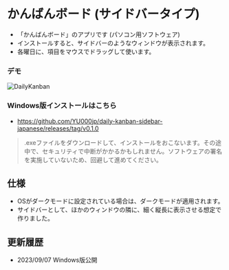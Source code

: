 # かんばんボード (サイドバータイプ)

- 「かんばんボード」のアプリです (パソコン用ソフトウェア)
- インストールすると、サイドバーのようなウィンドウが表示されます。
- 各曜日に、項目をマウスでドラッグして使います。

### デモ

  ![DailyKanban](https://github.com/YU000jp/daily-kanban-sidebar-japanese/assets/111847207/32508758-226e-4642-b8c3-1d4bf7b1a3e8)

### Windows版インストールはこちら

- https://github.com/YU000jp/daily-kanban-sidebar-japanese/releases/tag/v0.1.0

> .exeファイルをダウンロードして、インストールをおこないます。その途中で、セキュリティで中断がかかるかもしれません。ソフトウェアの署名を実施していないため、回避して進めてください。

## 仕様

- OSがダークモードに設定されている場合は、ダークモードが適用されます。
- サイドバーとして、ほかのウィンドウの隣に、細く縦長に表示させる想定で作りました。

## 更新履歴

- 2023/09/07 Windows版公開
